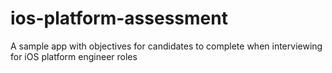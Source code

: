 # ios-platform-assessment
A sample app with objectives for candidates to complete when interviewing for iOS platform engineer roles
